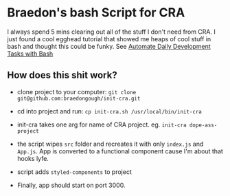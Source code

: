 # Braedon's bash Script for CRA

I always spend 5 mins clearing out all of the stuff I don't need from CRA. I just found a cool egghead tutorial that showed me heaps of cool stuff in bash and thought this could be funky. See [Automate Daily Development Tasks with Bash](https://egghead.io/courses/automate-daily-development-tasks-with-bash)

## How does this shit work?

- clone project to your computer: `git clone git@github.com:braedongough/init-cra.git`

- cd into project and run: `cp init-cra.sh /usr/local/bin/init-cra`

- init-cra takes one arg for name of CRA project. eg.
  `init-cra dope-ass-project`

- the script wipes `src` folder and recreates it with only `index.js` and `App.js`. App is converted to a functional component cause I'm about that hooks lyfe.

- script adds `styled-components` to project

- Finally, app should start on port 3000.
